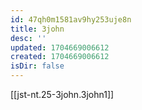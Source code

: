 ```yaml
---
id: 47qh0m1581av9hy253uje8n
title: 3john
desc: ''
updated: 1704669006612
created: 1704669006612
isDir: false
---
```

[[jst-nt.25-3john.3john1]]
